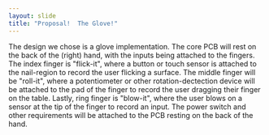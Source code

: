 ```yaml
---
layout: slide
title: "Proposal!  The Glove!"
---
```


The design we chose is a glove implementation.  The core PCB will rest on the back of the (right) hand, with the inputs being attached to the fingers.  The index finger is "flick-it", where a button or touch sensor is attached to the nail-region to record the user flicking a surface.  The middle finger will be "roll-it", where a potentiometer or other rotation-dectection device will be attached to the pad of the finger to record the user dragging their finger on the table.  Lastly, ring finger is "blow-it", where the user blows on a sensor at the tip of the finger to record an input.  The power switch and other requirements will be attached to the PCB resting on the back of the hand.
